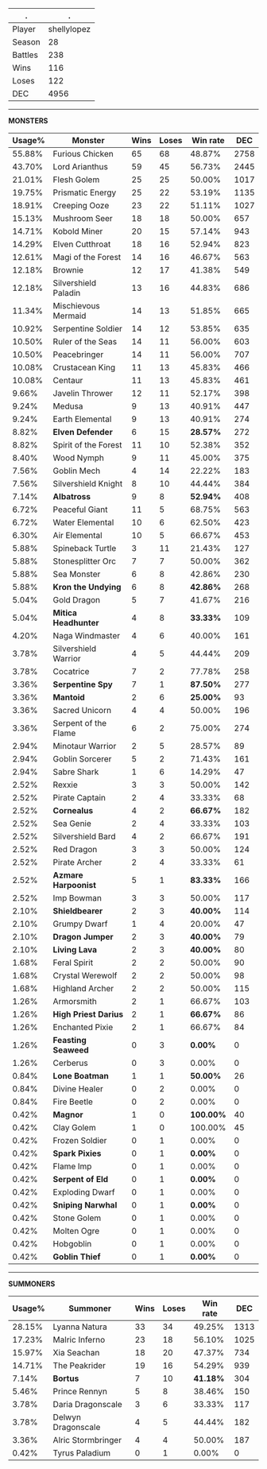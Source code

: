 .|.
|-|-
Player|shellylopez
Season|28
Battles|238
Wins|116
Loses|122
DEC|4956

---
**MONSTERS**

Usage%|Monster|Wins|Loses|Win rate|DEC|
-|-|-|-|-|-|
55.88%|Furious Chicken|65|68|48.87%|2758|
43.70%|Lord Arianthus|59|45|56.73%|2445|
21.01%|Flesh Golem|25|25|50.00%|1017|
19.75%|Prismatic Energy|25|22|53.19%|1135|
18.91%|Creeping Ooze|23|22|51.11%|1027|
15.13%|Mushroom Seer|18|18|50.00%|657|
14.71%|Kobold Miner|20|15|57.14%|943|
14.29%|Elven Cutthroat|18|16|52.94%|823|
12.61%|Magi of the Forest|14|16|46.67%|563|
12.18%|Brownie|12|17|41.38%|549|
12.18%|Silvershield Paladin|13|16|44.83%|686|
11.34%|Mischievous Mermaid|14|13|51.85%|665|
10.92%|Serpentine Soldier|14|12|53.85%|635|
10.50%|Ruler of the Seas|14|11|56.00%|603|
10.50%|Peacebringer|14|11|56.00%|707|
10.08%|Crustacean King|11|13|45.83%|466|
10.08%|Centaur|11|13|45.83%|461|
9.66%|Javelin Thrower|12|11|52.17%|398|
9.24%|Medusa|9|13|40.91%|447|
9.24%|Earth Elemental|9|13|40.91%|274|
8.82%|**Elven Defender**|6|15|**28.57%**|272|
8.82%|Spirit of the Forest|11|10|52.38%|352|
8.40%|Wood Nymph|9|11|45.00%|375|
7.56%|Goblin Mech|4|14|22.22%|183|
7.56%|Silvershield Knight|8|10|44.44%|384|
7.14%|**Albatross**|9|8|**52.94%**|408|
6.72%|Peaceful Giant|11|5|68.75%|563|
6.72%|Water Elemental|10|6|62.50%|423|
6.30%|Air Elemental|10|5|66.67%|453|
5.88%|Spineback Turtle|3|11|21.43%|127|
5.88%|Stonesplitter Orc|7|7|50.00%|362|
5.88%|Sea Monster|6|8|42.86%|230|
5.88%|**Kron the Undying**|6|8|**42.86%**|268|
5.04%|Gold Dragon|5|7|41.67%|216|
5.04%|**Mitica Headhunter**|4|8|**33.33%**|109|
4.20%|Naga Windmaster|4|6|40.00%|161|
3.78%|Silvershield Warrior|4|5|44.44%|209|
3.78%|Cocatrice|7|2|77.78%|258|
3.36%|**Serpentine Spy**|7|1|**87.50%**|277|
3.36%|**Mantoid**|2|6|**25.00%**|93|
3.36%|Sacred Unicorn|4|4|50.00%|196|
3.36%|Serpent of the Flame|6|2|75.00%|274|
2.94%|Minotaur Warrior|2|5|28.57%|89|
2.94%|Goblin Sorcerer|5|2|71.43%|161|
2.94%|Sabre Shark|1|6|14.29%|47|
2.52%|Rexxie|3|3|50.00%|142|
2.52%|Pirate Captain|2|4|33.33%|68|
2.52%|**Cornealus**|4|2|**66.67%**|182|
2.52%|Sea Genie|2|4|33.33%|103|
2.52%|Silvershield Bard|4|2|66.67%|191|
2.52%|Red Dragon|3|3|50.00%|124|
2.52%|Pirate Archer|2|4|33.33%|61|
2.52%|**Azmare Harpoonist**|5|1|**83.33%**|166|
2.52%|Imp Bowman|3|3|50.00%|117|
2.10%|**Shieldbearer**|2|3|**40.00%**|114|
2.10%|Grumpy Dwarf|1|4|20.00%|47|
2.10%|**Dragon Jumper**|2|3|**40.00%**|79|
2.10%|**Living Lava**|2|3|**40.00%**|80|
1.68%|Feral Spirit|2|2|50.00%|90|
1.68%|Crystal Werewolf|2|2|50.00%|98|
1.68%|Highland Archer|2|2|50.00%|115|
1.26%|Armorsmith|2|1|66.67%|103|
1.26%|**High Priest Darius**|2|1|**66.67%**|86|
1.26%|Enchanted Pixie|2|1|66.67%|84|
1.26%|**Feasting Seaweed**|0|3|**0.00%**|0|
1.26%|Cerberus|0|3|0.00%|0|
0.84%|**Lone Boatman**|1|1|**50.00%**|26|
0.84%|Divine Healer|0|2|0.00%|0|
0.84%|Fire Beetle|0|2|0.00%|0|
0.42%|**Magnor**|1|0|**100.00%**|40|
0.42%|Clay Golem|1|0|100.00%|45|
0.42%|Frozen Soldier|0|1|0.00%|0|
0.42%|**Spark Pixies**|0|1|**0.00%**|0|
0.42%|Flame Imp|0|1|0.00%|0|
0.42%|**Serpent of Eld**|0|1|**0.00%**|0|
0.42%|Exploding Dwarf|0|1|0.00%|0|
0.42%|**Sniping Narwhal**|0|1|**0.00%**|0|
0.42%|Stone Golem|0|1|0.00%|0|
0.42%|Molten Ogre|0|1|0.00%|0|
0.42%|Hobgoblin|0|1|0.00%|0|
0.42%|**Goblin Thief**|0|1|**0.00%**|0|

---
**SUMMONERS**

Usage%|Summoner|Wins|Loses|Win rate|DEC|
-|-|-|-|-|-|
28.15%|Lyanna Natura|33|34|49.25%|1313|
17.23%|Malric Inferno|23|18|56.10%|1025|
15.97%|Xia Seachan|18|20|47.37%|734|
14.71%|The Peakrider|19|16|54.29%|939|
7.14%|**Bortus**|7|10|**41.18%**|304|
5.46%|Prince Rennyn|5|8|38.46%|150|
3.78%|Daria Dragonscale|3|6|33.33%|117|
3.78%|Delwyn Dragonscale|4|5|44.44%|182|
3.36%|Alric Stormbringer|4|4|50.00%|187|
0.42%|Tyrus Paladium|0|1|0.00%|0|
